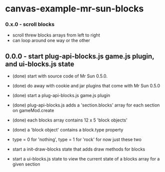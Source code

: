 # canvas-example-mr-sun-blocks

### 0.x.0 - scroll blocks
* scroll threw blocks arrays from left to right
* can loop around one way or the other

## 0.0.0 - start plug-api-blocks.js game.js plugin, and ui-blocks.js state
* (done) start with source code of Mr Sun 0.5.0.
* (done) do away with cookie and jar plugins that come with Mr Sun 0.5.0
* (done) start a plug-api-blocks.js game.js plugin
* (done) plug-api-blocks.js adds a 'section.blocks' array for each section on gameMod.create
* (done) each blocks array contains 12 x 5 'block objects'
* (done) a 'block object' contains a block.type property
* type = 0 for 'nothing', type = 1 for 'rock' for now just these two

* start a init-draw-blocks state that adds draw methods for blocks
* start a ui-blocks.js state to view the current state of a blocks array for a given section